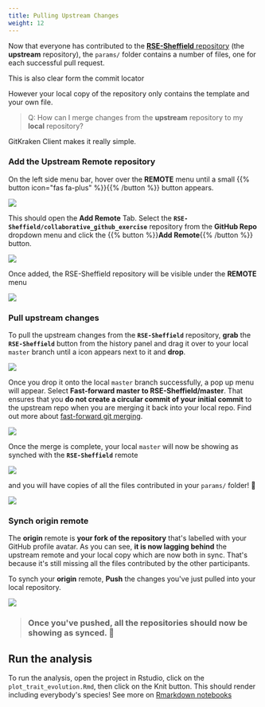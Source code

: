 ```yaml
---
title: Pulling Upstream Changes
weight: 12
---
```


Now that everyone has contributed to the [**RSE-Sheffield** repository](https://github.com/RSE-Sheffield/collaborative_github_exercise) (the **upstream** repository), the `params/` folder contains a number of files, one for each successful pull request.

This is also clear form the commit locator

However your local copy of the repository only contains the template and your own file. 

> Q: How can I merge changes from the **upstream** repository to my **local** repository?

GitKraken Client makes it really simple. 


### Add the **Upstream** Remote repository

On the left side menu bar, hover over the **<i class="fa fa-cloud" aria-hidden="true"></i> REMOTE** menu until a small {{% button icon="fas fa-plus" %}}{{% /button %}} button appears.

<img src="/images/gk-hover-add-remote.png" />

This should open the **<i class="fa fa-cloud" aria-hidden="true"></i> Add Remote** Tab. Select the **`RSE-Sheffield/collaborative_github_exercise`** repository from the **GitHub Repo** dropdown menu and click the {{% button %}}**Add Remote**{{% /button %}}  button.

<img src="/images/gk-add-remote.png" />

Once added, the RSE-Sheffield repository will be visible under the **<i class="fa fa-cloud" aria-hidden="true"></i> REMOTE** menu

<img src="/images/gk-remote-added.png" />


### Pull upstream changes

To pull the upstream changes from the **`RSE-Sheffield`** repository, **grab** the **`RSE-Sheffield`** button from the history panel and drag it over to your <i class="fa fa-laptop" aria-hidden="true"></i> local `master` branch until a **<i class="fas fa-crosshairs"></i>** icon appears next to it and **drop**.

<img src="/images/gk-pull-upstream.gif" />

Once you drop it onto the <i class="fa fa-laptop" aria-hidden="true"></i> local `master` branch successfully, a pop up menu will appear. Select **Fast-forward master to RSE-Sheffield/master**. That ensures that you **do not create a circular commit of your initial commit** to the upstream repo when you are merging it back into your <i class="fa fa-laptop" aria-hidden="true"></i> local repo. Find out more about [fast-forward git merging](https://ariya.io/2013/09/fast-forward-git-merge).

<img src="/images/gk-fast-forward.png" />

Once the merge is complete, your <i class="fa fa-laptop" aria-hidden="true"></i> local `master` will now be showing as synched with the **`RSE-Sheffield`** remote

<img src="/images/gk-local-synched.png" />

and you will have copies of all the files contributed in your `params/` folder! :tada:

<img src="/images/gk-local-synched-files.png" />



### Synch **origin** remote

The **origin** remote is **your fork of the repository** that's labelled with your GitHub profile avatar. As you can see, **it is now lagging behind** the upstream remote and your <i class="fa fa-laptop" aria-hidden="true"></i> local copy which are now both in sync. That's because it's still missing all the files contributed by the other participants.

To synch your **origin** remote, <i class="fa fa-arrow-up" aria-hidden="true"></i> **Push**  the changes you've just pulled into your <i class="fa fa-laptop" aria-hidden="true"></i> local repository.

<img src="/images/gk-all-synched.png" />

> ### Once you've pushed, all the repositories should now be showing as synced. :tada:

## Run the analysis

To run the analysis, open the project in Rstudio, click on the `plot_trait_evolution.Rmd`, then click on the Knit button. This should render including everybody's species! See more on [Rmarkdown notebooks](https://rmarkdown.rstudio.com/authoring_quick_tour.html#Overview) 
